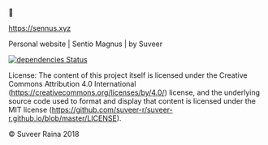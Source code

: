 👋

https://sennus.xyz 

Personal website | Sentio Magnus | by Suveer

[![dependencies Status](https://david-dm.org/suveer-r/suveer-r.github.io/status.svg)](https://david-dm.org/suveer-r/suveer-r.github.io)

License: The content of this project itself is licensed under the Creative Commons Attribution 4.0 International (https://creativecommons.org/licenses/by/4.0/) license, and the underlying source code used to format and display that content is licensed under the MIT license (https://github.com/suveer-r/suveer-r.github.io/blob/master/LICENSE).

© Suveer Raina 2018
